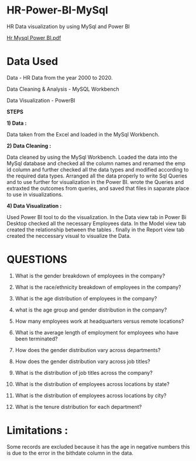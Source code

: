 # HR-Power-BI-MySql
HR Data visualization by using MySql and Power BI


[Hr Mysql Power BI.pdf](https://github.com/TejeshDs/Power-Bi-project-1/files/13582557/Hr.Mysql.Power.BI.pdf)


# **Data Used**

Data - HR Data from the year 2000 to 2020.

Data Cleaning & Analysis - MySQL Workbench

Data Visualization - PowerBI

**STEPS**

**1) Data :**

   Data taken from the Excel and loaded in the MySql Workbench.


**2) Data Cleaning :**

   Data cleaned by using the MySql Workbench. Loaded the data into the MySql database and checked all the column names and renamed the 
   emp id column and further checked all the data types and modified according to the required data types. Arranged all the data 
   properly to write Sql Queries and to use further for visualization in the Power BI. wrote the Queries and extraxted the outcomes 
   from queries, and saved that files in saparate place to use in visualizations.

**4) Data Visualization :**    

   Used Power BI tool to do the visualization. In the Data view tab in Power Bi Desktop checked all the necessary Employees data. In the 
   Model view tab created the relationship between the tables . finally in the Report view tab created the neccessary visual to visualize 
   the Data.


# **QUESTIONS**

 1. What is the gender breakdown of employees in the company?

 2. What is the race/ethnicity breakdown of employees in the company?
 
 3. What is the age distribution of employees in the company?

 4. what is the age group and gender distribution in  the company?


 5. How many employees work at headquarters versus remote locations?


 6. What is the average length of employment for employees who have been terminated?


 7. How does the gender distribution vary across departments?


 8.  How does the gender distribution vary across job titles?


 9. What is the distribution of job titles across the company?


 10. What is the distribution of employees across locations by state?


 11.   What is the distribution of employees across locations by city?


 12. What is the tenure distribution for each department?







# **Limitations :**

 Some records are excluded because it has the age in negative numbers this is due to the error in the bithdate column in the data.




